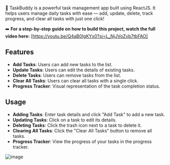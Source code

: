 🚀 TaskBuddy is a powerful task management app built using ReactJS. It helps users manage daily tasks with ease — add, update, delete, track progress, and clear all tasks with just one click!


➡️ **For a step-by-step guide on how to build this project, watch the full video here:** [https://youtu.be/Q4aB0IgKYx0?si=L_NjJVoZvb7tbFAO]


## Features

- **Add Tasks**: Users can add new tasks to the list.
- **Update Tasks**: Users can edit the details of existing tasks.
- **Delete Tasks**: Users can remove tasks from the list.
- **Clear All Tasks**: Users can clear all tasks with a single click.
- **Progress Tracker**: Visual representation of the task completion status.

## Usage

- **Adding Tasks**: Enter task details and click "Add Task" to add a new task.
- **Updating Tasks**: Click on a task to edit its details.
- **Deleting Tasks**: Click the trash icon next to a task to delete it.
- **Clearing All Tasks**: Click the "Clear All Tasks" button to remove all tasks.
- **Progress Tracker**: View the progress of your tasks in the progress tracker.

![image](https://github.com/user-attachments/assets/711647da-6702-49f3-9cde-be40719b270c)
